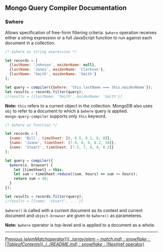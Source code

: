 ## Mongo Query Compiler Documentation

### $where

Allows specification of free-form filtering criteria.  `$where` operation 
receives either a string expression or a full JavaScript function to run against
each document in a collection.

```javascript
/* $where as string expression */

let records = [
  {lastName: 'Johnson', maidenName: null},
  {lastName: 'Jones', maidenName: 'Clarkson'},
  {lastName: 'Smith', maidenName: 'Smith'}
];

let query = compiler({$where: 'this.lastName === this.maidenName'});
let results = records.filter(query);
//results = [{lastName: 'Smith', maidenName: 'Smith'}]
```

**Note:** `this` refers to a current object in the collection.  MongoDB also 
uses `obj` to refer to a document to which a `$where` query is applied.  
`mongo-query-compiler` supports only `this` keyword.

```javascript
/* $where as function */

let records = [
  {name: 'Bill', timeSheet: [8, 8.5, 8.1, 8, 8]},
  {name: 'Joane', timeSheet: [7.9, 8, 8, 8.2, 10]},
  {name: 'Stuart', timeSheet: [7.5, 7, 8, 8, 8.2]}
];

let query = compiler({
  $where(o, browser) {
    let {timeSheet} = this;
    let sum = timeSheet.reduce((sum, hours) => sum += hours);
    return sum < 40;
  }
});

let results = records.filter(query);
//results = [{name: 'Stuart', ... }]
```

`$where()` is called with a current document as its context and current document 
and `object-browser` are given to `$where()` as parameteres.

**Note:** `$where` operator is top-level and is applied to a document as a whole.

---

[Previous ($elemMatch operator)](../array/elem-match.md) :snowflake: 
[Table of Contents](../../README.md) :snowflake: 
[Next ($ref operator)](../specialty/ref.md)
